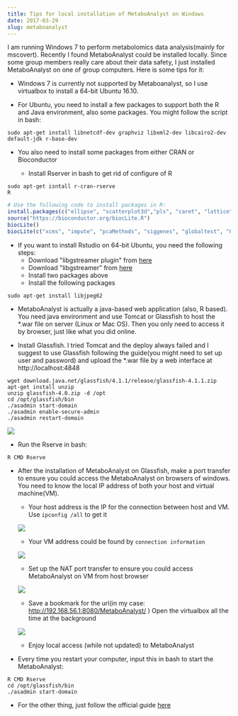 ```yaml
---
title: Tips for local installation of MetaboAnalyst on Windows
date: 2017-03-29
slug: metaboanalyst
---
```


I am running Windows 7 to perform metabolomics data analysis(mainly for mscovert). Recently I found MetaboAnalyst could be installed locally. Since some group members really care about their data safety, I just installed MetaboAnalyst on one of group computers. Here is some tips for it:

- Windows 7 is currently not supported by Metaboanalyst, so I use virtualbox to install a 64-bit Ubuntu 16.10.

- For Ubuntu, you need to install a few packages to support both the R and Java environment, also some packages. You might follow the script in bash:

```
sudo apt-get install libnetcdf-dev graphviz libxml2-dev libcairo2-dev default-jdk r-base-dev 
```

- You also need to install some packages from either CRAN or Bioconductor

    - Install Rserver in bash to get rid of configure of R

```
sudo apt-get isntall r-cran-rserve
R
```

``` r
# Use the following code to install packages in R:
install.packages(c("ellipse", "scatterplot3d","pls", "caret", "lattice", "Cairo", "randomForest", "e1071","gplots", "som", "xtable", "RColorBrewer", "pheatmap", "igraph", "RJSONIO", "caTools", "ROCR", "pROC"))
source("https://bioconductor.org/biocLite.R")
biocLite()
biocLite(c("xcms", "impute", "pcaMethods", "siggenes", "globaltest", "GlobalAncova", "Rgraphviz", "KEGGgraph", "preprocessCore", "genefilter", "SSPA", "sva"))
```

- If you want to install Rstudio on 64-bit Ubuntu, you need the following steps:
    - Download "libgstreamer plugin" from [here](https://packages.debian.org/jessie/amd64/libgstreamer-plugins-base0.10-0/download) 
    - Download "libgstreamer" from [here](https://packages.debian.org/jessie/amd64/libgstreamer0.10-0/download) 
    - Install two packages above
    - Install the following packages
    
```
sudo apt-get install libjpeg62
```

- MetaboAnalyst is actually a java-based web application (also, R based). You need java environment and use Tomcat or Glassfish to host the *.war file on server (Linux or Mac OS). Then you only need to access it by browser, just like what you did online.

- Install Glassfish. I tried Tomcat and the deploy always failed and I suggest to use Glassfish following the guide(you might need to set up user and password) and upload the *.war file by a web interface at http://localhost:4848

```
wget download.java.net/glassfish/4.1.1/release/glassfish-4.1.1.zip
apt-get install unzip
unzip glassfish-4.0.zip -d /opt
cd /opt/glassfish/bin
./asadmin start-domain
./asadmin enable-secure-admin
./asadmin restart-domain
```

![](http://yufree.github.io/blogcn/figure/war.PNG)

- Run the Rserve in bash:

```
R CMD Rserve
```

- After the installation of MetaboAnalyst on Glassfish, make a port transfer to ensure you could access the MetaboAnalyst on browsers of windows. You need to know the local IP address of both your host and virtual machine(VM).

    - Your host address is the IP for the connection between host and VM. Use `ipconfig /all` to get it
    
    ![](http://yufree.github.io/blogcn/figure/hostip.PNG)
    
    - Your VM address could be found by `connection information`
    
    ![](http://yufree.github.io/blogcn/figure/vmip.PNG)
    
    - Set up the NAT port transfer to ensure you could access MetaboAnalyst on VM from host browser
    
    ![](http://yufree.github.io/blogcn/figure/porttrans.PNG)
    
    - Save a bookmark for the url(in my case: http://192.168.56.1:8080/MetaboAnalyst/ ) Open the virtualbox all the time at the background
    
    ![](http://yufree.github.io/blogcn/figure/ip.PNG)
    
    - Enjoy local access (while not updated) to MetaboAnalyst

- Every time you restart your computer, input this in bash to start the MetaboAnalyst:

```
R CMD Rserve
cd /opt/glassfish/bin
./asadmin start-domain
```

- For the other thing, just follow the official guide [here](http://www.metaboanalyst.ca/faces/home.xhtml)